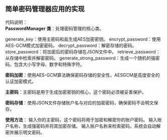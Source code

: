 ## 简单密码管理器应用的实现
代码说明：\
**PasswordManager 类**：处理密码管理的核心类。

generate_key：使用主密码和盐生成AES加密密钥。
encrypt_password：使用AES-GCM模式加密密码。
decrypt_password：解密存储的密码。
store_password：将加密后的密码存储在JSON文件中。
retrieve_password：从存储中检索并解密密码。
generate_strong_password：生成一个随机的强密码，包含大小写字母、数字和特殊字符。

**密码加密**：使用AES-GCM算法确保密码存储的安全性，AESGCM是高度安全的认证加密模式。

**主密码**：主密码是用于生成加密密钥的核心，这个密码必须被妥善保护。

**密码存储**：使用JSON文件存储账户名与对应的加密密码，确保密码不会明文保存。

**使用方法**：
输入你的主密码，这个密码将用于加密和解密你的账户密码。
输入账户名称，生成强密码并将其加密存储。
输入账户名称来检索密码，系统会自动解密并展示明文密码。
